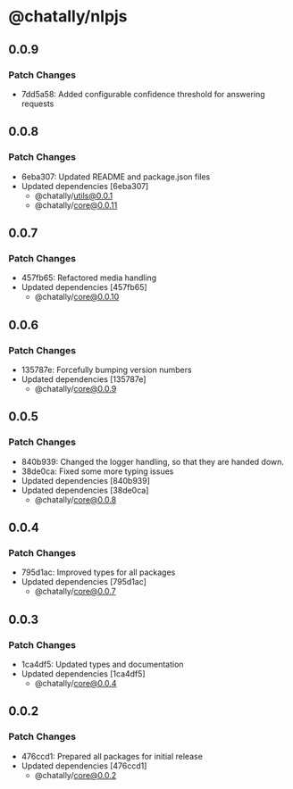 # @chatally/nlpjs

## 0.0.9

### Patch Changes

- 7dd5a58: Added configurable confidence threshold for answering requests

## 0.0.8

### Patch Changes

- 6eba307: Updated README and package.json files
- Updated dependencies [6eba307]
  - @chatally/utils@0.0.1
  - @chatally/core@0.0.11

## 0.0.7

### Patch Changes

- 457fb65: Refactored media handling
- Updated dependencies [457fb65]
  - @chatally/core@0.0.10

## 0.0.6

### Patch Changes

- 135787e: Forcefully bumping version numbers
- Updated dependencies [135787e]
  - @chatally/core@0.0.9

## 0.0.5

### Patch Changes

- 840b939: Changed the logger handling, so that they are handed down.
- 38de0ca: Fixed some more typing issues
- Updated dependencies [840b939]
- Updated dependencies [38de0ca]
  - @chatally/core@0.0.8

## 0.0.4

### Patch Changes

- 795d1ac: Improved types for all packages
- Updated dependencies [795d1ac]
  - @chatally/core@0.0.7

## 0.0.3

### Patch Changes

- 1ca4df5: Updated types and documentation
- Updated dependencies [1ca4df5]
  - @chatally/core@0.0.4

## 0.0.2

### Patch Changes

- 476ccd1: Prepared all packages for initial release
- Updated dependencies [476ccd1]
  - @chatally/core@0.0.2
